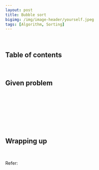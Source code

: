 ```yaml
---
layout: post
title: Bubble sort
bigimg: /img/image-header/yourself.jpeg
tags: [Algorithm, Sorting]
---
```




<br>

## Table of contents





<br>

## Given problem






<br>

## 






<br>

## 





<br>

## Wrapping up




<br>

Refer:

[]()